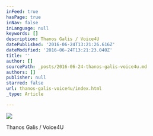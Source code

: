 ```yaml
---
inFeed: true
hasPage: true
inNav: false
inLanguage: null
keywords: []
description: Thanos Galis / Voice4U
datePublished: '2016-06-24T13:21:26.616Z'
dateModified: '2016-06-24T13:21:23.040Z'
title: ''
author: []
sourcePath: _posts/2016-06-24-thanos-galis-voice4u.md
authors: []
publisher: null
starred: false
url: thanos-galis-voice4u/index.html
_type: Article

---
```

![](https://the-grid-user-content.s3-us-west-2.amazonaws.com/c10e4b78-38d7-44b5-b5f7-e609dc130145.jpg)

Thanos Galis / Voice4U